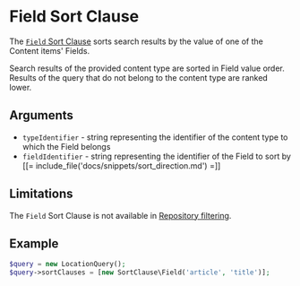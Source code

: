 # Field Sort Clause

The [`Field` Sort Clause](https://github.com/ibexa/core/blob/main/src/contracts/Repository/Values/Content/Query/SortClause/Field.php)
sorts search results by the value of one of the Content items' Fields.

Search results of the provided content type are sorted in Field value order.
Results of the query that do not belong to the content type are ranked lower.

## Arguments

- `typeIdentifier` - string representing the identifier of the content type to which the Field belongs
- `fieldIdentifier` - string representing the identifier of the Field to sort by
[[= include_file('docs/snippets/sort_direction.md') =]]

## Limitations

The `Field` Sort Clause is not available in [Repository filtering](search_api.md#repository-filtering).

## Example

``` php
$query = new LocationQuery();
$query->sortClauses = [new SortClause\Field('article', 'title')];
```
